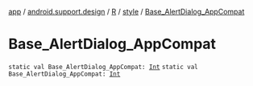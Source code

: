 [app](../../../index.md) / [android.support.design](../../index.md) / [R](../index.md) / [style](index.md) / [Base_AlertDialog_AppCompat](./-base_-alert-dialog_-app-compat.md)

# Base_AlertDialog_AppCompat

`static val Base_AlertDialog_AppCompat: `[`Int`](https://kotlinlang.org/api/latest/jvm/stdlib/kotlin/-int/index.html)
`static val Base_AlertDialog_AppCompat: `[`Int`](https://kotlinlang.org/api/latest/jvm/stdlib/kotlin/-int/index.html)